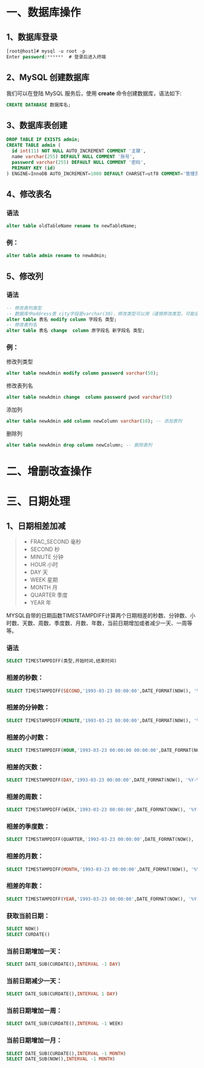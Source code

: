 # 一、数据库操作

## 1、数据库登录

```sql
[root@host]# mysql -u root -p   
Enter password:******  # 登录后进入终端
```

## 2、MySQL 创建数据库

我们可以在登陆 MySQL 服务后，使用 **create** 命令创建数据库，语法如下:

```sql
CREATE DATABASE 数据库名;
```

## 3、数据库表创建

```sql
DROP TABLE IF EXISTS admin;
CREATE TABLE admin (
  id int(11) NOT NULL AUTO_INCREMENT COMMENT '主键',
  name varchar(255) DEFAULT NULL COMMENT '账号',
  password varchar(255) DEFAULT NULL COMMENT '密码',
  PRIMARY KEY (id)
) ENGINE=InnoDB AUTO_INCREMENT=1000 DEFAULT CHARSET=utf8 COMMENT='管理员';
```

## 4、修改表名

### 语法

```sql
alter table oldTableName rename to newTableName;
```

### 例：

```sql
alter table admin rename to newAdmin;
```

## 5、修改列

### 语法

```sql
-- 修改表列类型
-- 数据库中address表 city字段是varchar(30)，修改类型可以用（谨慎修改类型，可能会导致原有数据出错）
alter table 表名 modify column 字段名 类型;
-- 修改表列名
alter table 表名 change  column 原字段名 新字段名 类型;

```

### 例：

修改列类型

```sql
alter table newAdmin modify column password varchar(50);
```

修改表列名

```sql
alter table newAdmin change  column password pwod varchar(50)
```

添加列

```sql
alter table newAdmin add column newColumn varchar(10); -- 添加表列 
```

删除列

```sql
alter table newAdmin drop column newColumn; -- 删除表列
```



# 二、增删改查操作

# 三、日期处理

## 1、日期相差加减

> - FRAC_SECOND 毫秒
> - SECOND 秒
> - MINUTE 分钟
> - HOUR 小时
> - DAY 天
> - WEEK 星期
> - MONTH 月
> - QUARTER 季度
> - YEAR 年

MYSQL自带的日期函数TIMESTAMPDIFF计算两个日期相差的秒数、分钟数、小时数、天数、周数、季度数、月数、年数，当前日期增加或者减少一天、一周等等。

### 语法

```sql
SELECT TIMESTAMPDIFF(类型,开始时间,结束时间)
```

### 相差的秒数：

```sql
SELECT TIMESTAMPDIFF(SECOND,'1993-03-23 00:00:00',DATE_FORMAT(NOW(), '%Y-%m-%d %H:%i:%S'))
```

### 相差的分钟数：

```sql
SELECT TIMESTAMPDIFF(MINUTE,'1993-03-23 00:00:00',DATE_FORMAT(NOW(), '%Y-%m-%d %H:%i:%S'))
```

### 相差的小时数：

```sql
SELECT TIMESTAMPDIFF(HOUR,'1993-03-23 00:00:00 00:00:00',DATE_FORMAT(NOW(), '%Y-%m-%d %H:%i:%S'))
```

### 相差的天数：

```sql
SELECT TIMESTAMPDIFF(DAY,'1993-03-23 00:00:00',DATE_FORMAT(NOW(), '%Y-%m-%d %H:%i:%S'))
```

### 相差的周数：

```sql
SELECT TIMESTAMPDIFF(WEEK,'1993-03-23 00:00:00',DATE_FORMAT(NOW(), '%Y-%m-%d %H:%i:%S'))
```

### 相差的季度数：

```sql
SELECT TIMESTAMPDIFF(QUARTER,'1993-03-23 00:00:00',DATE_FORMAT(NOW(), '%Y-%m-%d %H:%i:%S'))
```

### 相差的月数：

```sql
SELECT TIMESTAMPDIFF(MONTH,'1993-03-23 00:00:00',DATE_FORMAT(NOW(), '%Y-%m-%d %H:%i:%S'))
```

### 相差的年数：

```sql
SELECT TIMESTAMPDIFF(YEAR,'1993-03-23 00:00:00',DATE_FORMAT(NOW(), '%Y-%m-%d %H:%i:%S'))
```

### 获取当前日期：

```sql
SELECT NOW()
SELECT CURDATE()
```

### 当前日期增加一天：

```sql
SELECT DATE_SUB(CURDATE(),INTERVAL -1 DAY)
```

### 当前日期减少一天：

```sql
SELECT DATE_SUB(CURDATE(),INTERVAL 1 DAY)
```

### 当前日期增加一周：

```sql
SELECT DATE_SUB(CURDATE(),INTERVAL -1 WEEK)
```

### 当前日期增加一月：

```sql
SELECT DATE_SUB(CURDATE(),INTERVAL -1 MONTH)
SELECT DATE_SUB(NOW(),INTERVAL -1 MONTH)
```